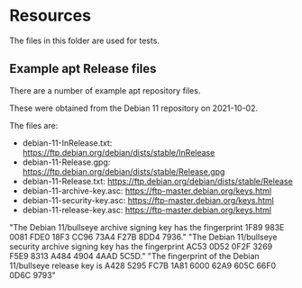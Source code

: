 # Resources

The files in this folder are used for tests.

## Example apt Release files

There are a number of example apt repository files.

These were obtained from the Debian 11 repository on 2021-10-02.

The files are:

- debian-11-InRelease.txt: https://ftp.debian.org/debian/dists/stable/InRelease
- debian-11-Release.gpg: https://ftp.debian.org/debian/dists/stable/Release.gpg
- debian-11-Release.txt: https://ftp.debian.org/debian/dists/stable/Release
- debian-11-archive-key.asc: https://ftp-master.debian.org/keys.html
- debian-11-security-key.asc: https://ftp-master.debian.org/keys.html
- debian-11-release-key.asc: https://ftp-master.debian.org/keys.html

"The Debian 11/bullseye archive signing key has the fingerprint 1F89 983E 0081 FDE0 18F3 CC96 73A4 F27B 8DD4 7936."
"The Debian 11/bullseye security archive signing key has the fingerprint AC53 0D52 0F2F 3269 F5E9 8313 A484 4904 4AAD 5C5D." 
"The fingerprint of the Debian 11/bullseye release key is A428 5295 FC7B 1A81 6000 62A9 605C 66F0 0D6C 9793"
